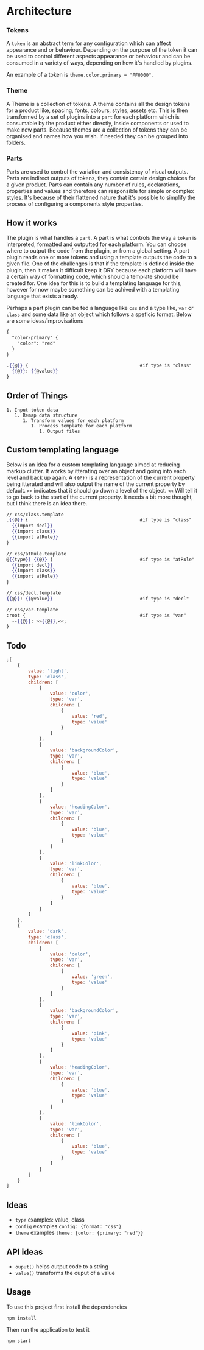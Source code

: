 # Architecture

### Tokens

A `token` is an abstract term for any configuration which can affect appearance and or behaviour. Depending on the purpose of the token it can be used to control different aspects appearance or behaviour and can be consumed in a variety of ways, depending on how it's handled by plugins.

An example of a token is `theme.color.primary = "FF0000"`.

### Theme

A Theme is a collection of tokens. A theme contains all the design tokens for a product like, spacing, fonts, colours, styles, assets etc. This is then transformed by a set of plugins into a `part` for each platform which is consumable by the product either directly, inside components or used to make new parts. Because themes are a collection of tokens they can be organised and names how you wish. If needed they can be grouped into folders.

### Parts

Parts are used to control the variation and consistency of visual outputs. Parts are indirect outputs of tokens, they contain certain design choices for a given product. Parts can contain any number of rules, declarations, properties and values and therefore can responsible for simple or complex styles. It's because of their flattened nature that it's possible to simplify the process of configuring a components style properties.

## How it works

The plugin is what handles a `part`. A part is what controls the way a `token` is interpreted, formatted and outputted for each platform. You can choose where to output the code from the plugin, or from a global setting. A part plugin reads one or more tokens and using a template outputs the code to a given file. One of the challenges is that if the template is defined inside the plugin, then it makes it difficult keep it DRY because each platform will have a certain way of formatting code, which should a template should be created for. One idea for this is to build a templating language for this, however for now maybe something can be achived with a templating language that exists already.

Perhaps a part plugin can be fed a language like `css` and a type like, `var` or `class` and some data like an object which follows a speficic format. Below are some ideas/improvisations

```hbs
{
  "color-primary" {
    "color": "red"
  }
}

.{{@}} {                                         #if type is "class"
  {{@}}: {{@value}}
}
```

## Order of Things

```
1. Input token data
   1. Remap data structure
      1. Transform values for each platform
         1. Process template for each platform
            1. Output files
```

## Custom templating language

Below is an idea for a custom templating language aimed at reducing markup clutter. It works by itterating over an object and going into each level and back up again. A `{{@}}` is a representation of the current property being itterated and will also output the name of the current property by default. `>>` indicates that it should go down a level of the object. `<<` Will tell it to go back to the start of the current property. It needs a bit more thought, but I think there is an idea there.

```hbs
// css/class.template
.{{@}} {                                         #if type is "class"
  {{import decl}}
  {{import class}}
  {{import atRule}}
}

// css/atRule.template
@{{type}} {{@}} {                                #if type is "atRule"
  {{import decl}}
  {{import class}}
  {{import atRule}}
}

// css/decl.template
{{@}}: {{@value}}                                #if type is "decl"

// css/var.template
:root {                                          #if type is "var"
  --{{@}}: >>{{@}},<<;
}
```

## Todo

```js
;[
	{
		value: 'light',
		type: 'class',
		children: [
			{
				value: 'color',
				type: 'var',
				children: [
					{
						value: 'red',
						type: 'value'
					}
				]
			},
			{
				value: 'backgroundColor',
				type: 'var',
				children: [
					{
						value: 'blue',
						type: 'value'
					}
				]
			},
			{
				value: 'headingColor',
				type: 'var',
				children: [
					{
						value: 'blue',
						type: 'value'
					}
				]
			},
			{
				value: 'linkColor',
				type: 'var',
				children: [
					{
						value: 'blue',
						type: 'value'
					}
				]
			}
		]
	},
	{
		value: 'dark',
		type: 'class',
		children: [
			{
				value: 'color',
				type: 'var',
				children: [
					{
						value: 'green',
						type: 'value'
					}
				]
			},
			{
				value: 'backgroundColor',
				type: 'var',
				children: [
					{
						value: 'pink',
						type: 'value'
					}
				]
			},
			{
				value: 'headingColor',
				type: 'var',
				children: [
					{
						value: 'blue',
						type: 'value'
					}
				]
			},
			{
				value: 'linkColor',
				type: 'var',
				children: [
					{
						value: 'blue',
						type: 'value'
					}
				]
			}
		]
	}
]
```

## Ideas

-   `type` examples: value, class
-   `config` examples `config: {format: "css"}`
-   `theme` examples `theme: {color: {primary: "red"}}`

## API ideas

-   `ouput()` helps output code to a string
-   `value()` transforms the ouput of a value

## Usage

To use this project first install the dependencies

```bash
npm install
```

Then run the application to test it

```bash
npm start
```
